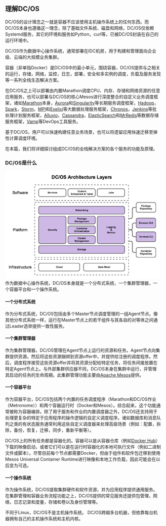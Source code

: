 ## 理解DC/OS

DC/OS的设计理念之一就是容器不应该使用主机操作系统上的任何东西。而DC/OS本身也遵循这一理念，除了基础文件系统、磁盘和网络，DC/OS仅依赖Systemd服务，其它的环境和服务如Python，curl等，已被DC/OS封装在自己的运行环境中。

DC/OS作为数据中心操作系统，通常部署在IDC机房，用于构建和管理面向企业级、云端的大规模业务集群。

容器（非单指Docker）是DC/OS中的最小单元，围绕容器，DC/OS提供与之相关的运行，存储，网络，监控，日志，部署，安全和多实例的调度，负载及服务发现等一系列全栈生态解决方案。

在DC/OS之上可以部署由内置Marathon调度CPU、内存、存储和网络资源的任意应用服务，也可以部署与DC/OS的核心Mesos进行深度整合的自定义业务调度框架，诸如[Marathon](https://github.com/mesosphere/marathon)本身，[Aurora](http://aurora.apache.org/)和[Singularity](https://github.com/HubSpot/Singularity)等长期服务调度框架，[Hadoop](https://github.com/mesos/hadoop)，[Spark](http://spark.apache.org/)，[Storm](https://github.com/mesos/storm)，[MPI](https://github.com/mesosphere/mesos-hydra)和[Exelixi](https://github.com/mesosphere/exelixi)等大数据处理服务框架，[Chronos](https://github.com/mesos/chronos)，[Jenkins](https://github.com/jenkinsci/mesos-plugin)等批处理计划服务框架，[Alluxio](http://alluxio.org/)，[Cassandra](https://github.com/mesosphere/cassandra-mesos)，[ElasticSearch](https://github.com/mesos/elasticsearch)和[MrRedis](https://github.com/mesos/mr-redis)等数据存储服务框架，[Vamp](http://vamp.io/)等DevOps工具服务。

基于DC/OS，用户可以快速构建任意业务场景，也可以将遗留应用快速迁移至弹性计算调度环境。

在本篇，我们将详细探讨组成DC/OS的全栈解决方案的各个服务的功能及原理。

### DC/OS是什么

![](/assets/dcos-architecture-layers.png)
作为数据中心操作系统，DC/OS本身就是一个分布式系统，一个集群管理器，一个容器平台和一个操作系统。

#### 一个分布式系统

作为分布式系统，DC/OS包括由多个Master节点调度管理的一组Agent节点。像其他分布式系统一样，运行在Master节点上的若干组件与其各自的对等体之间通过Leader选举提供一致性服务。

#### 一个集群管理器

作为集群管理器，DC/OS管理在Agent节点上运行的资源和任务。Agent节点向集群提供资源。然后将这些资源捆绑到资源offer中，并提供给注册的调度程序。然后，调度程序接受这些资源offer并将其资源分配给特定任务，将任务间接放置在特定Agent节点上。与外部集群供应器不同，DC/OS本身在集群中运行，并管理其启动的任务的生命周期。此集群管理功能主要由[Apache Mesos](http://mesos.apache.org)提供。

#### 一个容器平台

作为容器平台，DC/OS包括两个内置的任务调度程序（Marathon和DC/OS作业（Metronome））和两个容器运行时（Docker和Mesos）。综合起来，这个功能通常被称为容器编排。除了用于服务和作业的内置调度器之外，DC/OS还支持用于处理更复杂的特定于应用程序的操作逻辑的自定义调度程序。诸如数据库和消息队列之类的有状态服务通常利用这些自定义调度器来处理高级场景（例如：配置，拆除，备份，恢复，迁移，同步，重新平衡等）。

DC/OS上的所有任务都是容器化的。容器可以是从容器仓库（例如[Docker Hub](https://hub.docker.com/)）下载的映像启动，或者它们可以是在运行时容器化的本地可执行文件（例如二进制文件或脚本）。尽管目前每个节点都需要Docker，但由于组件和软件包迁移到使用Mesos Universal Container Runtime进行映像和本地工作负载，因此可能会在以后变为可选。

#### 一个操作系统

作为操作系统，DC/OS提取集群硬件和软件资源，并为应用程序提供通用服务。在集群管理和容器业务流程功能之上，DC/OS提供的常见服务还提供包管理，网络，日志记录和度量，存储和卷以及身份管理等。

不同于Linux，DC/OS不是主机操作系统。 DC/OS跨越多台机器，但依靠每台机器拥有自己的主机操作系统和主机内核。